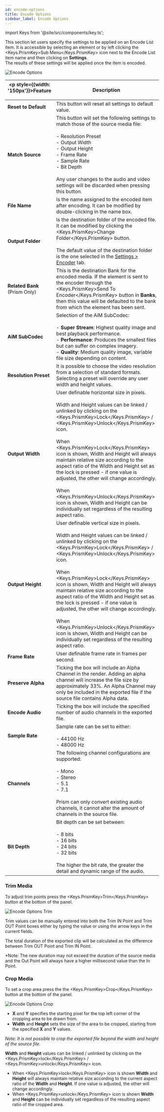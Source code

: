```yaml
---
id: encode-options
title: Encode Options
sidebar_label: Encode Options
---
```


import Keys from '@site/src/components/key.ts';

This section let users specify the settings to be applied on an Encode List item.
It is accessible by selecting an element or by left clicking the <Keys.PrismKey>Sub Menu</Keys.PrismKey> icon next to the Encode List item name and then clicking on **Settings**.  
The results of these settings will be applied once the item is encoded.

![Encode Options](/prism-images/encoder/encoder-controls/player-encoder-controls.png)

| <p style={{width: '150px'}}>Feature</p> | Description |
|-|-|
| **Reset to Default** | This button will reset all settings to default value. |
| **Match Source** | This button will set the following settings to match those of the source media file: <br/><br/> - Resolution Preset <br/> - Output Width <br/> - Output Height <br/> - Frame Rate <br/> - Sample Rate <br/> - Bit Depth <br/><br/> Any user changes to the audio and video settings will be discarded when pressing this button. |
| **File Name** | Is the name assigned to the encoded item after encoding. It can be modified by double-clicking in the name box. |
| **Output Folder**| Is the destination folder of the encoded file. It can be modified by clicking the <Keys.PrismKey>Change Folder</Keys.PrismKey> button. <br/><br/> The default value of the destination folder is the one selected in the [Settings > Encoder](../settings/settings-encoder.md) tab. |
| **Related Bank**  (Prism Only)| This is the destination Bank for the encoded media. If the element is sent to the encoder through the <Keys.PrismKey>Send To Encoder</Keys.PrismKey> button in **Banks**, then this value will be defaulted to the bank from which the element has been sent. |
| **AiM SubCodec** | Selection of the AiM SubCodec: <br/><br/> - **Super Stream**: Highest quality image and best playback performance. <br/> - **Performance**: Produces the smallest files but can suffer on complex imagery. <br/> - **Quality**: Medium quality image, variable file size depending on content. |
| **Resolution Preset** | It is possible to choose the video resolution from a selection of standard formats. Selecting a preset will override any user width and height values. |
| **Output Width** | User definable horizontal size in pixels. <br/><br/> Width and Height values can be linked / unlinked by clicking on the <Keys.PrismKey>Lock</Keys.PrismKey> / <Keys.PrismKey>Unlock</Keys.PrismKey> icon. <br/><br/> When <Keys.PrismKey>Lock</Keys.PrismKey> icon is shown, Width and Height will always maintain relative size according to the aspect ratio of the Width and Height set as the lock is pressed - if one value is adjusted, the other will change accordingly.  <br/><br/> When <Keys.PrismKey>Unlock</Keys.PrismKey> icon is shown, Width and Height can be individually set regardless of the resulting aspect ratio. |
| **Output Height** | User definable vertical size in pixels. <br/><br/> Width and Height values can be linked / unlinked by clicking on the <Keys.PrismKey>Lock</Keys.PrismKey> / <Keys.PrismKey>Unlock</Keys.PrismKey> icon. <br/><br/> When <Keys.PrismKey>Lock</Keys.PrismKey> icon is shown, Width and Height will always maintain relative size according to the aspect ratio of the Width and Height set as the lock is pressed - if one value is adjusted, the other will change accordingly. <br/><br/>  When <Keys.PrismKey>Unlock</Keys.PrismKey> icon is shown, Width and Height can be individually set regardless of the resulting aspect ratio. |
| **Frame Rate** | User definable frame rate in frames per second. |
| **Preserve Alpha** | Ticking the box will include an Alpha Channel in the render. Adding an alpha channel will increase the file size by approximately 33%. An Alpha Channel may only be included in the exported file if the source file contains Alpha data. |
| **Encode Audio** | Ticking the box will include the specified number of audio channels in the exported file. |
| **Sample Rate** | Sample rate can be set to either: <br/><br/> - 44100 Hz <br/> - 48000 Hz |
| **Channels** | The following channel configurations are supported: <br/><br/> - Mono <br/> - Stereo <br/> - 5.1 <br/> - 7.1 <br/><br/> Prism can only convert existing audio channels, it cannot alter the amount of channels in the source file. |
| **Bit Depth** | Bit depth can be set between: <br/><br/> - 8 bits <br/> - 16 bits <br/> - 24 bits <br/> - 32 bits <br/><br/> The higher the bit rate, the greater the detail and dynamic range of the audio. |

### Trim Media

To adjust trim points press the <Keys.PrismKey>Trim</Keys.PrismKey> button at the bottom of the panel.

![Encode Options Trim](/prism-images/encoder/encoder-controls/trim.png)

Trim values can be manually entered into both the Trim IN Point and Trim OUT Point boxes either by typing the value or using the arrow keys in the current fields.

The total duration of the exported clip will be calculated as the difference between Trim OUT Point and Trim IN Point.

\*Note: The new duration may not exceed the duration of the source media and the Out Point will always have a higher millisecond value than the In Point.

### Crop Media

To set a crop area press the the <Keys.PrismKey>Crop</Keys.PrismKey> button at the bottom of the panel.

![Encode Options Crop](/prism-images/encoder/encoder-controls/crop.png)

- **X** and **Y** specifies the starting pixel for the top left corner of the cropping area to be drawn from.
- **Width** and **Height** sets the size of the area to be cropped, starting from the specified **X** and **Y** values.

_Note: It is not possible to crop the exported file beyond the width and height of the source file._

**Width** and **Height** values can be linked / unlinked by clicking on the <Keys.PrismKey>lock</Keys.PrismKey> / <Keys.PrismKey>unlock</Keys.PrismKey> icon.

- When <Keys.PrismKey>lock</Keys.PrismKey> icon is shown **Width** and **Height** will always maintain relative size according to the current aspect ratio of the **Width** and **Height**. If one value is adjusted, the other will change accordingly.
- When <Keys.PrismKey>unlock</Keys.PrismKey> icon is shown **Width** and **Height** can be individually set regardless of the resulting aspect ratio of the cropped area.
